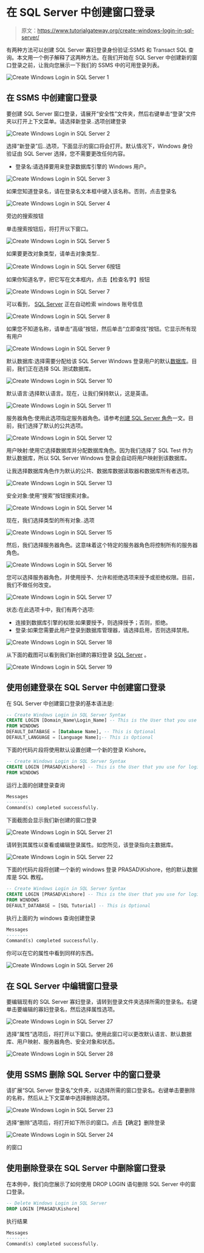 # 在 SQL Server 中创建窗口登录

> 原文：<https://www.tutorialgateway.org/create-windows-login-in-sql-server/>

有两种方法可以创建 SQL Server 寡妇登录身份验证:SSMS 和 Transact SQL 查询。本文用一个例子解释了这两种方法。在我们开始在 SQL Server 中创建新的窗口登录之前，让我向您展示一下我们的 SSMS 中的可用登录列表。

![Create Windows Login in SQL Server 1](img/83180d34cf29f274048c1771e562c75b.png)

## 在 SSMS 中创建窗口登录

要创建 SQL Server 窗口登录，请展开“安全性”文件夹，然后右键单击“登录”文件夹以打开上下文菜单。请选择新登录..选项创建登录

![Create Windows Login in SQL Server 2](img/c63ba52a35e789bc119240d99f6e4a95.png)

选择“新登录”后..选项，下面显示的窗口将会打开。默认情况下，Windows 身份验证由 SQL Server 选择，您不需要更改任何内容。

*   登录名:请选择要用来登录数据库引擎的 Windows 用户。

![Create Windows Login in SQL Server 3](img/059550c60411dfd054ab1fac522678b4.png)

如果您知道登录名，请在登录名文本框中键入该名称。否则，点击登录名

![Create Windows Login in SQL Server 4](img/eb3c8e1f0b6b1efba43c2d4969c9a71d.png)

旁边的搜索按钮

单击搜索按钮后，将打开以下窗口。

![Create Windows Login in SQL Server 5](img/fd36bab3cd91370cadce9ac6fff9b4bb.png)

如果要更改对象类型，请单击对象类型..

![Create Windows Login in SQL Server 6](img/ccf3d25910288cf1df81cbcf93764a66.png)按钮

如果你知道名字，把它写在文本框内，点击【检查名字】按钮

![Create Windows Login in SQL Server 7](img/b121125a714e86d1bf2f0bf51a8bd82d.png)

可以看到， [SQL Server](https://www.tutorialgateway.org/sql/) 正在自动检索 windows 账号信息

![Create Windows Login in SQL Server 8](img/3458d873b16d32fc6f3b9fb327ca4bb6.png)

如果您不知道名称，请单击“高级”按钮，然后单击“立即查找”按钮。它显示所有现有用户

![Create Windows Login in SQL Server 9](img/ad3f79b149105f627c852ba5817eb575.png)

默认数据库:选择需要分配给该 SQL Server Windows 登录用户的默认[数据库](https://www.tutorialgateway.org/how-to-create-database-in-sql-server/)。目前，我们正在选择 SQL 测试数据库。

![Create Windows Login in SQL Server 10](img/5a15a303555cf6682b81584725cee48e.png)

默认语言:选择默认语言。现在，让我们保持默认，这是英语。

![Create Windows Login in SQL Server 11](img/db3388ace1fce2f5ad7a8db3e5e5d2c2.png)

服务器角色:使用此选项指定服务器角色。请参考[创建 SQL Server 角色](https://www.tutorialgateway.org/create-sql-server-roles/)一文。目前，我们选择了默认的公共选项。

![Create Windows Login in SQL Server 12](img/2373b958ecdfa40ba20923450e31d521.png)

用户映射:使用它选择数据库并分配数据库角色。因为我们选择了 SQL Test 作为默认数据库，所以 SQL Server Windows 登录会自动将用户映射到该数据库。

让我选择数据库角色作为默认的公共、数据库数据读取器和数据库所有者选项。

![Create Windows Login in SQL Server 13](img/0dba512c462c2b7a3353ad54ea4b8ebb.png)

安全对象:使用“搜索”按钮搜索对象。

![Create Windows Login in SQL Server 14](img/6defd4909b608fe0f1bc873b2b070a9c.png)

现在，我们选择类型的所有对象..选项

![Create Windows Login in SQL Server 15](img/e2ab35080821b0d491b2e6c36ea3e555.png)

然后，我们选择服务器角色。这意味着这个特定的服务器角色将控制所有的服务器角色。

![Create Windows Login in SQL Server 16](img/33a04f44e152c92a317caedd4b6f52f8.png)

您可以选择服务器角色，并使用授予、允许和拒绝选项来授予或拒绝权限。目前，我们不做任何改变。

![Create Windows Login in SQL Server 17](img/4829710fa46df4ab69519facb915a111.png)

状态:在此选项卡中，我们有两个选项:

*   连接到数据库引擎的权限:如果要授予，则选择授予；否则，拒绝。
*   登录:如果您需要此用户登录到数据库管理器，请选择启用，否则选择禁用。

![Create Windows Login in SQL Server 18](img/0a4510c34ccd1360bd8c6ae9f3531ae7.png)

从下面的截图可以看到我们新创建的寡妇登录 [SQL Server](https://www.tutorialgateway.org/sql/) 。

![Create Windows Login in SQL Server 19](img/980cb75f11c19a4c5a8b6a14d1f943be.png)

## 使用创建登录在 SQL Server 中创建窗口登录

在 SQL Server 中创建窗口登录的基本语法是:

```sql
-- Create Windows Login in SQL Server Syntax
CREATE LOGIN [Domain_Name\Login_Name] -- This is the User that you use for login 
FROM WINDOWS
DEFAULT_DATABASE = [Database Name], -- This is Optional
DEFAULT_LANGUAGE = [Language Name];-- This is Optional
```

下面的代码片段将使用默认设置创建一个新的登录 Kishore。

```sql
-- Create Windows Login in SQL Server Syntax
CREATE LOGIN [PRASAD\Kishore] -- This is the User that you use for login 
FROM WINDOWS
```

运行上面的创建登录查询

```sql
Messages
--------
Command(s) completed successfully.
```

下面截图会显示我们新创建的窗口登录

![Create Windows Login in SQL Server 21](img/c6b402023e1c9e21bed21a66ded76ce9.png)

请转到其属性以查看或编辑登录属性。如您所见，该登录指向主数据库。

![Create Windows Login in SQL Server 22](img/a2ad2752f54e85580e17351943a7db2a.png)

下面的代码片段将创建一个新的 windows 登录 PRASAD\Kishore，他的默认数据库是 SQL 教程。

```sql
-- Create Windows Login in SQL Server Syntax
CREATE LOGIN [PRASAD\Kishore] -- This is the User that you use for login 
FROM WINDOWS
DEFAULT_DATABASE = [SQL Tutorial] -- This is Optional
```

执行上面的为 windows 查询创建登录

```sql
Messages
--------
Command(s) completed successfully.
```

你可以在它的属性中看到同样的东西。

![Create Windows Login in SQL Server 26](img/8eb163bcf4b3220522e341ef38e0ba70.png)

## 在 SQL Server 中编辑窗口登录

要编辑现有的 SQL Server 寡妇登录，请转到登录文件夹选择所需的登录名。右键单击要编辑的寡妇登录名，然后选择属性选项。

![Create Windows Login in SQL Server 27](img/32a8a7b3114e9e0762c659c062bd4f54.png)

选择“属性”选项后，将打开以下窗口。使用此窗口可以更改默认语言、默认数据库、用户映射、服务器角色、安全对象和状态。

![Create Windows Login in SQL Server 28](img/a88d6430e09da40cbc533c312262ef7b.png)

## 使用 SSMS 删除 SQL Server 中的窗口登录

请扩展“SQL Server 登录名”文件夹，以选择所需的窗口登录名。右键单击要删除的名称，然后从上下文菜单中选择删除选项。

![Create Windows Login in SQL Server 23](img/e27b2ed98cc4a804cd20461e4a5c23db.png)

选择“删除”选项后，将打开如下所示的窗口。点击【确定】删除登录

![Create Windows Login in SQL Server 24](img/75181f3da2bb1661dfb7c487a5da223e.png)

的窗口

## 使用删除登录在 SQL Server 中删除窗口登录

在本例中，我们向您展示了如何使用 DROP LOGIN 语句删除 SQL Server 中的窗口登录。

```sql
-- Delete Windows Login in SQL Server
DROP LOGIN [PRASAD\Kishore]
```

执行结果

```sql
Messages
--------
Command(s) completed successfully.
```